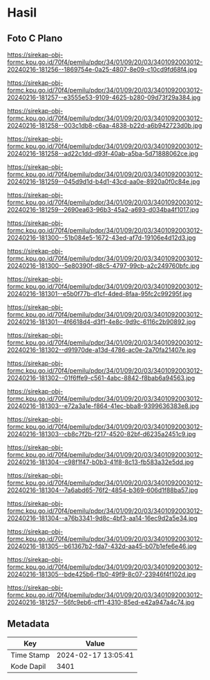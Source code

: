 # Hasil

## Foto C Plano

https://sirekap-obj-formc.kpu.go.id/70f4/pemilu/pdpr/34/01/09/20/03/3401092003012-20240216-181256--1869754e-0a25-4807-8e09-c10cd9fd68f4.jpg

https://sirekap-obj-formc.kpu.go.id/70f4/pemilu/pdpr/34/01/09/20/03/3401092003012-20240216-181257--e3555e53-9109-4625-b280-09d73f29a384.jpg

https://sirekap-obj-formc.kpu.go.id/70f4/pemilu/pdpr/34/01/09/20/03/3401092003012-20240216-181258--003c1db8-c6aa-4838-b22d-a6b942723d0b.jpg

https://sirekap-obj-formc.kpu.go.id/70f4/pemilu/pdpr/34/01/09/20/03/3401092003012-20240216-181258--ad22c1dd-d93f-40ab-a5ba-5d71888062ce.jpg

https://sirekap-obj-formc.kpu.go.id/70f4/pemilu/pdpr/34/01/09/20/03/3401092003012-20240216-181259--045d9d1d-b4d1-43cd-aa0e-8920a0f0c84e.jpg

https://sirekap-obj-formc.kpu.go.id/70f4/pemilu/pdpr/34/01/09/20/03/3401092003012-20240216-181259--2690ea63-96b3-45a2-a693-d034ba4f1017.jpg

https://sirekap-obj-formc.kpu.go.id/70f4/pemilu/pdpr/34/01/09/20/03/3401092003012-20240216-181300--51b084e5-1672-43ed-af7d-19106e4d12d3.jpg

https://sirekap-obj-formc.kpu.go.id/70f4/pemilu/pdpr/34/01/09/20/03/3401092003012-20240216-181300--5e80390f-d8c5-4797-99cb-a2c249760bfc.jpg

https://sirekap-obj-formc.kpu.go.id/70f4/pemilu/pdpr/34/01/09/20/03/3401092003012-20240216-181301--e5b0f77b-d1cf-4ded-8faa-95fc2c99295f.jpg

https://sirekap-obj-formc.kpu.go.id/70f4/pemilu/pdpr/34/01/09/20/03/3401092003012-20240216-181301--4f6618d4-d3f1-4e8c-9d9c-6116c2b90892.jpg

https://sirekap-obj-formc.kpu.go.id/70f4/pemilu/pdpr/34/01/09/20/03/3401092003012-20240216-181302--d91970de-a13d-4786-ac0e-2a70fa21407e.jpg

https://sirekap-obj-formc.kpu.go.id/70f4/pemilu/pdpr/34/01/09/20/03/3401092003012-20240216-181302--01f6ffe9-c561-4abc-8842-f8bab6a94563.jpg

https://sirekap-obj-formc.kpu.go.id/70f4/pemilu/pdpr/34/01/09/20/03/3401092003012-20240216-181303--e72a3a1e-f864-41ec-bba8-9399636383e8.jpg

https://sirekap-obj-formc.kpu.go.id/70f4/pemilu/pdpr/34/01/09/20/03/3401092003012-20240216-181303--cb8c7f2b-f217-4520-82bf-d6235a2451c9.jpg

https://sirekap-obj-formc.kpu.go.id/70f4/pemilu/pdpr/34/01/09/20/03/3401092003012-20240216-181304--c98f1f47-b0b3-41f8-8c13-fb583a32e5dd.jpg

https://sirekap-obj-formc.kpu.go.id/70f4/pemilu/pdpr/34/01/09/20/03/3401092003012-20240216-181304--7a6abd65-76f2-4854-b369-606d1f88ba57.jpg

https://sirekap-obj-formc.kpu.go.id/70f4/pemilu/pdpr/34/01/09/20/03/3401092003012-20240216-181304--a76b3341-9d8c-4bf3-aa14-16ec9d2a5e34.jpg

https://sirekap-obj-formc.kpu.go.id/70f4/pemilu/pdpr/34/01/09/20/03/3401092003012-20240216-181305--b61367b2-fda7-432d-aa45-b07b1efe6e46.jpg

https://sirekap-obj-formc.kpu.go.id/70f4/pemilu/pdpr/34/01/09/20/03/3401092003012-20240216-181305--bde425b6-f1b0-49f9-8c07-23946f4f102d.jpg

https://sirekap-obj-formc.kpu.go.id/70f4/pemilu/pdpr/34/01/09/20/03/3401092003012-20240216-181257--56fc9eb6-cff1-4310-85ed-e42a947a4c74.jpg


## Metadata

| Key        | Value               |
| ---------- | ------------------- |
| Time Stamp | 2024-02-17 13:05:41 |
| Kode Dapil | 3401                |



